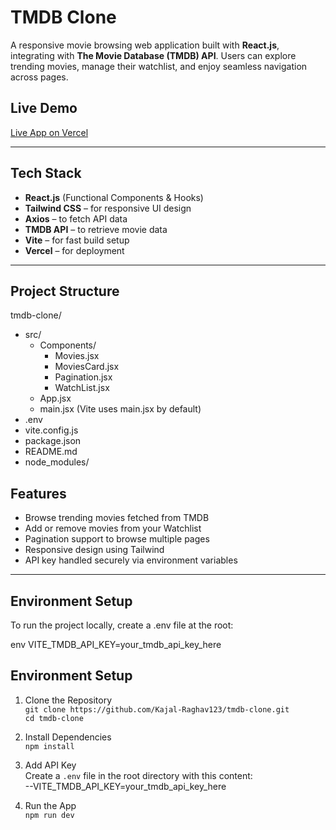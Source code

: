 # TMDB Clone

A responsive movie browsing web application built with **React.js**, integrating with **The Movie Database (TMDB) API**. Users can explore trending movies, manage their watchlist, and enjoy seamless navigation across pages.

## Live Demo

[Live App on Vercel](https://tmdb-clone-two.vercel.app)

---

## Tech Stack

- **React.js** (Functional Components & Hooks)  
- **Tailwind CSS** – for responsive UI design  
- **Axios** – to fetch API data  
- **TMDB API** – to retrieve movie data  
- **Vite** – for fast build setup  
- **Vercel** – for deployment  

---

## Project Structure

tmdb-clone/
- src/
  - Components/
    - Movies.jsx
    - MoviesCard.jsx
    - Pagination.jsx
    - WatchList.jsx
  - App.jsx
  - main.jsx    (Vite uses main.jsx by default)
- .env
- vite.config.js
- package.json
- README.md
- node_modules/



## Features

- Browse trending movies fetched from TMDB  
- Add or remove movies from your Watchlist  
- Pagination support to browse multiple pages  
- Responsive design using Tailwind  
- API key handled securely via environment variables  

---

## Environment Setup

To run the project locally, create a .env file at the root:

env
VITE_TMDB_API_KEY=your_tmdb_api_key_here

## Environment Setup

1. Clone the Repository  
   `git clone https://github.com/Kajal-Raghav123/tmdb-clone.git`  
   `cd tmdb-clone`

2. Install Dependencies  
   `npm install`

3. Add API Key  
   Create a `.env` file in the root directory with this content:  
--VITE_TMDB_API_KEY=your_tmdb_api_key_here
4. Run the App  
`npm run dev`


